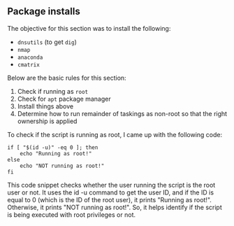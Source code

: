 ## Package installs

The objective for this section was to install the following:

- `dnsutils` (to get `dig`) 
- `nmap`
- `anaconda` 
- `cmatrix`

Below are the basic rules for this section:

1. Check if running as `root`
2. Check for `apt` package manager
3. Install things above
4. Determine how to run remainder of taskings as non-root so that the right ownership is applied

To check if the script is running as root, I came up with the following code:
```
if [ "$(id -u)" -eq 0 ]; then
    echo "Running as root!"
else
    echo "NOT running as root!"
fi
```
This code snippet checks whether the user running the script is the root user or not. It uses the id -u command to get the user ID, and if the ID is equal to 0 (which is the ID of the root user), it prints "Running as root!". Otherwise, it prints "NOT running as root!". So, it helps identify if the script is being executed with root privileges or not.

